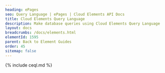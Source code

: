 ```yaml
---
heading: ePages
seo: Query Language | ePages | Cloud Elements API Docs
title: Cloud Elements Query Language
description: Make database queries using Cloud Elements Query Language.
layout: docs
breadcrumbs: /docs/elements.html
elementId: 1595
parent: Back to Element Guides
order: 45
sitemap: false
---
```


{% include ceql.md %}
